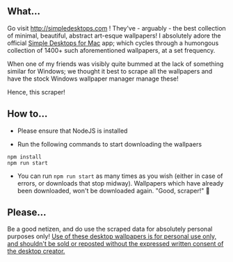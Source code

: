 ## What...
Go visit http://simpledesktops.com ! They've - arguably - the best collection of minimal, beautiful, abstract art-esque wallpapers! I absolutely adore the official [Simple Desktops for Mac](http://simpledesktops.com/app/mac/) app; which cycles through a humongous collection of 1400+ such aforementioned wallpapers, at a set frequency.

When one of my friends was visibly quite bummed at the lack of something similar for Windows; we thought it best to scrape all the wallpapers and have the stock Windows wallpaper manager manage these!

Hence, this scraper!


## How to...
- Please ensure that NodeJS is installed

- Run the following commands to start downloading the wallpaers
```
npm install
npm run start
```

- You can run `npm run start` as many times as you wish (either in case of errors, or downloads that stop midway). Wallpapers which have already been downloaded, won't be downloaded again. "Good, scraper!" 🐶 


## 	Please...
Be a good netizen, and do use the scraped data for absolutely personal purposes only! [Use of these desktop wallpapers is for personal use only, and shouldn't be sold or reposted without the expressed written consent of the desktop creator.](http://simpledesktops.com/about/)
